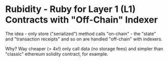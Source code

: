 # Rubidity  -  Ruby for Layer 1 (L1) Contracts with "Off-Chain" Indexer


The idea -  only store ("serialized") method calls "on-chain" - 
the "state" and "transaction receipts" and so on are handled "off-chain" with indexers.

Why?  Way cheaper (> 4x!) only call data (no storage fees) 
and simpler than "classic" ethereum solidity contract, for example.



